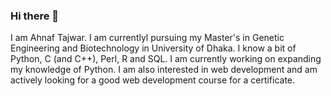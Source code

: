### Hi there 👋

<!--
**AhnafTajwar/AhnafTajwar** is a ✨ _special_ ✨ repository because its `README.md` (this file) appears on your GitHub profile.

Here are some ideas to get you started:

- 🔭 I’m currently working on ...
- 🌱 I’m currently learning ...
- 👯 I’m looking to collaborate on ...
- 🤔 I’m looking for help with ...
- 💬 Ask me about ...
- 📫 How to reach me: ...
- 😄 Pronouns: ...
- ⚡ Fun fact: ...
-->
I am Ahnaf Tajwar. I am currentlyl pursuing my Master's in Genetic Engineering and Biotechnology in University of Dhaka.
I know a bit of Python, C (and C++), Perl, R and SQL. I am currently working on expanding my knowledge of Python. I am also interested in web development and am actively looking for a good web development course for a certificate.
